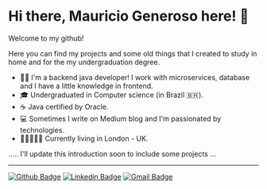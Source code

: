 # Hi there, Mauricio Generoso here! :raising_hand:

Welcome to my github!

Here you can find my projects and some old things that I created to study in home and for the my undergraduation degree.

* :man_technologist: I'm a backend java developer! I work with microservices, database and I have a little knowledge in frontend.
* :mortar_board: Undergraduated in Computer science (in Brazil 🇧🇷).
* :coffee: Java certified by Oracle.
* :computer: Sometimes I write on Medium blog and I'm passionated by technologies.
* :guardsman::european_castle::uk: Currently living in London - UK.

..... I'll update this introduction soon to include some projects ...

---
[![Github Badge](https://img.shields.io/badge/-Github-000?style=flat-square&logo=Github&logoColor=white&link=https://github.com/mauriciogeneroso)](https://github.com/mauriciogeneroso)
[![Linkedin Badge](https://img.shields.io/badge/-LinkedIn-blue?style=flat-square&logo=Linkedin&logoColor=white&link=https://www.linkedin.com/in/mauriciogeneroso/)](https://www.linkedin.com/in/mauriciogeneroso/)
[![Gmail Badge](https://img.shields.io/badge/-Gmail-c14438?style=flat-square&logo=Gmail&logoColor=white&link=mailto:mauriciomarquesgeneroso@gmail.com)](mailto:mauriciomarquesgeneroso@gmail.com)
